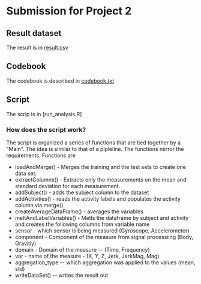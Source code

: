 # Submission for Project 2

## Result dataset
The result is in [result.csv](result.csv)

## Codebook
The codebook is described in [codebook.txt](codebook.txt)

## Script 
The scrip is in [run_analysis.R]

### How does the script work?

The script is organized a series of functions that are tied together by a "Main". The idea is similar to that of a pipleline.
The functions mirror the requirements.
Functions are
 * loadAndMerge() - Merges the training and the test sets to create one data set.
 * extractColumns() - Extracts only the measurements on the mean and standard deviation for each measurement. 
 * addSubject() - adds the subject column to the dataset
 * addActivities() - reads the activity labels and populates the activity column via merge()
 * createAverageDataFrame() - averages the variables
 * meltAndLabelVariables() - Metls the dataframe by subject and activity and creates the following columns from variable name   
  * sensor - which sensor is being measured (Gyroscope, Accelerometer)
  * component - Component of the measure from signal processiing (Body, Gravitiy)
  * domain - Domain of the measure -- (Time, Frequency)
  * var - name of the measure - (X, Y, Z, Jerk, JerkMag, Mag)
  * aggregation_type -- which aggregation was applied to the values  (mean, std)
 * writeDataSet() -- writes the result out		
